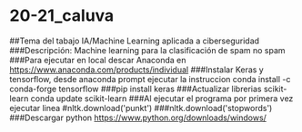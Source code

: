 # 20-21_caluva
##Tema del tabajo IA/Machine Learning aplicada a ciberseguridad
###Descripción: Machine learning para la clasificación de spam no spam
###Para ejecutar en local descar Anaconda en https://www.anaconda.com/products/individual
###Instalar Keras y tensorflow, desde anaconda prompt ejecutar la instruccion conda install -c conda-forge tensorflow
###pip install keras
###Actualizar librerias scikit-learn conda update scikit-learn
###Al ejecutar el programa por primera vez ejecutar linea #nltk.download('punkt')
###nltk.download('stopwords')
###Descargar python https://www.python.org/downloads/windows/
